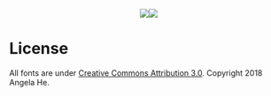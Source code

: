   <p align="center"><img src = "https://mir-s3-cdn-cf.behance.net/project_modules/max_1200/aa840374310799.5c2bc633a05f0.jpg" ><img src = "https://mir-s3-cdn-cf.behance.net/project_modules/max_1200/29fdcd74310799.5c2bc6339fee8.png" >
    </p>
    
    
# License
All fonts are under [Creative Commons Attribution 3.0](https://creativecommons.org/licenses/by/3.0/us/). Copyright 2018 Angela He.
